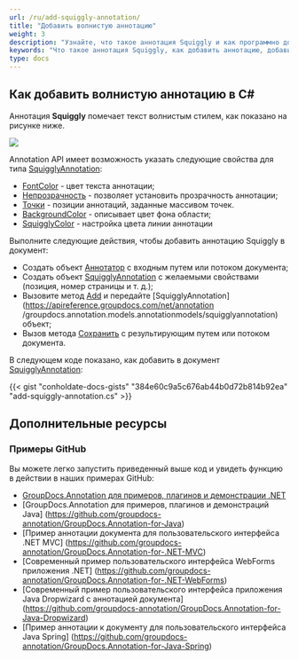 ```yaml
---
url: /ru/add-squiggly-annotation/
title: "Добавить волнистую аннотацию"
weight: 3
description: "Узнайте, что такое аннотация Squiggly и как программно добавить ее в документ с помощью API GroupDocs.Annotation, который является частью Conholdate.Total для .NET."
keywords: "Что такое аннотация Squiggly, как добавить аннотацию, добавить аннотацию Squiggly"
type: docs
---
```


## Как добавить волнистую аннотацию в C#
Аннотация **Squiggly** помечает текст волнистым стилем, как показано на рисунке ниже.

![](https://docs.groupdocs.com/annotation/net/images/add-squiggly-annotation.png)

Annotation API имеет возможность указать следующие свойства для типа [SquigglyAnnotation](https://apireference.groupdocs.com/net/annotation/groupdocs.annotation.models.annotationmodels/squigglyannotation):

* [FontColor](https://apireference.groupdocs.com/annotation/net/groupdocs.annotation.models.annotationmodels/squigglyannotation/properties/fontcolor) - цвет текста аннотации;
* [Непрозрачность](https://apireference.groupdocs.com/annotation/net/groupdocs.annotation.models.annotationmodels/squigglyannotation/properties/opacity) - позволяет установить прозрачность аннотации;
* [Точки](https://apireference.groupdocs.com/annotation/net/groupdocs.annotation.models.annotationmodels/squigglyannotation/properties/points) - позиции аннотаций, заданные массивом точек.
* [BackgroundColor](https://apireference.groupdocs.com/annotation/net/groupdocs.annotation.models.annotationmodels/textfieldannotation/properties/backgroundcolor) - описывает цвет фона области;
* [SquigglyColor](https://apireference.groupdocs.com/annotation/net/groupdocs.annotation.models.annotationmodels/squigglyannotation/properties/squigglycolor) - настройка цвета линии аннотации

Выполните следующие действия, чтобы добавить аннотацию Squiggly в документ:

* Создать объект [Аннотатор](https://apireference.groupdocs.com/net/annotation/groupdocs.annotation/annotator) с входным путем или потоком документа;
* Создать объект [SquigglyAnnotation](https://apireference.groupdocs.com/net/annotation/groupdocs.annotation.models.annotationmodels/squigglyannotation) с желаемыми свойствами (позиция, номер страницы и т. д.);
* Вызовите метод [Add](https://apireference.groupdocs.com/net/annotation/groupdocs.annotation/annotator/methods/add) и передайте [SquigglyAnnotation](https://apireference.groupdocs.com/net/annotation /groupdocs.annotation.models.annotationmodels/squigglyannotation) объект;
* Вызов метода [Сохранить](https://apireference.groupdocs.com/net/annotation/groupdocs.annotation/annotator/methods/save/index) с результирующим путем или потоком документа.

В следующем коде показано, как добавить в документ [SquigglyAnnotation](https://apireference.groupdocs.com/net/annotation/groupdocs.annotation.models.annotationmodels/squigglyannotation):

{{< gist "conholdate-docs-gists" "384e60c9a5c676ab44b0d72b814b92ea" "add-squiggly-annotation.cs" >}}
    



## Дополнительные ресурсы
### Примеры GitHub
Вы можете легко запустить приведенный выше код и увидеть функцию в действии в наших примерах GitHub:

* [GroupDocs.Annotation для примеров, плагинов и демонстрации .NET](https://github.com/groupdocs-annotation/GroupDocs.Annotation-for-.NET)
* [GroupDocs.Annotation для примеров, плагинов и демонстраций Java] (https://github.com/groupdocs-annotation/GroupDocs.Annotation-for-Java)
* [Пример аннотации документа для пользовательского интерфейса .NET MVC] (https://github.com/groupdocs-annotation/GroupDocs.Annotation-for-.NET-MVC)
* [Современный пример пользовательского интерфейса WebForms приложения .NET] (https://github.com/groupdocs-annotation/GroupDocs.Annotation-for-.NET-WebForms)
* [Современный пример пользовательского интерфейса приложения Java Dropwizard с аннотацией документа] (https://github.com/groupdocs-annotation/GroupDocs.Annotation-for-Java-Dropwizard)
* [Пример аннотации к документу для пользовательского интерфейса Java Spring] (https://github.com/groupdocs-annotation/GroupDocs.Annotation-for-Java-Spring)
    





